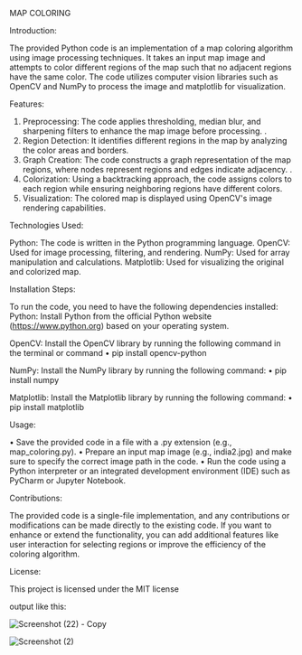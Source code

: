 MAP COLORING


Introduction: 


The provided Python code is an implementation of a map coloring algorithm using image processing techniques. It takes an input map image and attempts to color different regions of the map such that no adjacent regions have the same color. The code utilizes computer vision libraries such as OpenCV and NumPy to process the image and matplotlib for visualization.

Features:


1.	Preprocessing: The code applies thresholding, median blur, and sharpening filters to enhance the map image before processing. .
2.	Region Detection: It identifies different regions in the map by analyzing the color areas and borders.
3.	Graph Creation: The code constructs a graph representation of the map regions, where nodes represent regions and edges indicate adjacency. .
4.	Colorization: Using a backtracking approach, the code assigns colors to each region while ensuring neighboring regions have different colors.
5.	Visualization: The colored map is displayed using OpenCV's image rendering capabilities.
   

Technologies Used:


Python: The code is written in the Python programming language.
OpenCV: Used for image processing, filtering, and rendering.
NumPy: Used for array manipulation and calculations.
Matplotlib: Used for visualizing the original and colorized map.


Installation Steps:


To run the code, you need to have the following dependencies installed:
Python: Install Python from the official Python website (https://www.python.org) based on your operating system.

OpenCV: Install the OpenCV library by running the following command in the terminal or command 
• pip install opencv-python

NumPy: Install the NumPy library by running the following command:
• pip install numpy

Matplotlib: Install the Matplotlib library by running the following command:
• pip install matplotlib



Usage:

•	Save the provided code in a file with a .py extension (e.g., map_coloring.py).
•	Prepare an input map image (e.g., india2.jpg) and make sure to specify the correct image path in the code.
•	Run the code using a Python interpreter or an integrated development environment (IDE) such as PyCharm or Jupyter Notebook.


Contributions:


The provided code is a single-file implementation, and any contributions or modifications can be made directly to the existing code. If you want to enhance or extend the functionality, you can add additional features like user interaction for selecting regions or improve the efficiency of the coloring algorithm.

License:


This project is licensed under the MIT license

output like this:



![Screenshot (22) - Copy](https://github.com/MANOJ9902/Map-coloring.py/assets/134949993/35e844a0-22ce-4531-ae49-943195bfa9a0)

![Screenshot (2)](https://github.com/MANOJ9902/Map-coloring.py/assets/134949993/da47e60f-b9ec-4696-8adc-0fd59b34f7f6)

